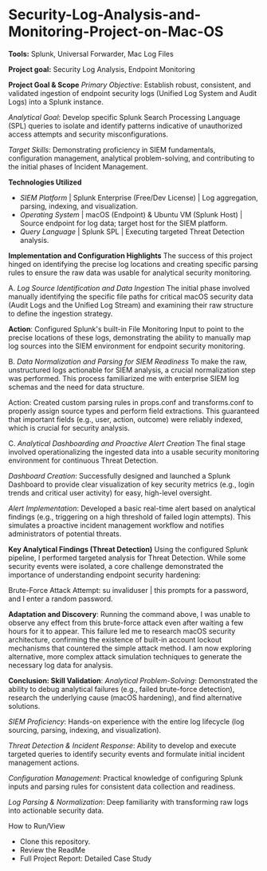 # Security-Log-Analysis-and-Monitoring-Project-on-Mac-OS

**Tools:** Splunk, Universal Forwarder, Mac Log Files 

**Project goal:** Security Log Analysis, Endpoint Monitoring

**Project Goal & Scope**
_Primary Objective_: Establish robust, consistent, and validated ingestion of endpoint security logs (Unified Log System and Audit Logs) into a Splunk instance.

_Analytical Goal_: Develop specific Splunk Search Processing Language (SPL) queries to isolate and identify patterns indicative of unauthorized access attempts and security misconfigurations.

_Target Skills_: Demonstrating proficiency in SIEM fundamentals, configuration management, analytical problem-solving, and contributing to the initial phases of Incident Management.

**Technologies Utilized**
- _SIEM Platform_ | Splunk Enterprise (Free/Dev License) | Log aggregation, parsing, indexing, and visualization.
- _Operating System_ | macOS (Endpoint) & Ubuntu VM (Splunk Host) | Source endpoint for log data; target host for the SIEM platform.
- _Query Language_ | Splunk SPL |  Executing targeted Threat Detection analysis.

**Implementation and Configuration Highlights**
The success of this project hinged on identifying the precise log locations and creating specific parsing rules to ensure the raw data was usable for analytical security monitoring.

A. _Log Source Identification and Data Ingestion_
The initial phase involved manually identifying the specific file paths for critical macOS security data (Audit Logs and the Unified Log Stream) and examining their raw structure to define the ingestion strategy.

**Action**: Configured Splunk's built-in File Monitoring Input to point to the precise locations of these logs, demonstrating the ability to manually map log sources into the SIEM environment for endpoint security monitoring.

B. _Data Normalization and Parsing for SIEM Readiness_
To make the raw, unstructured logs actionable for SIEM analysis, a crucial normalization step was performed. This process familiarized me with enterprise SIEM log schemas and the need for data structure.

Action: Created custom parsing rules in props.conf and transforms.conf to properly assign source types and perform field extractions. This guaranteed that important fields (e.g., user, action, outcome) were reliably indexed, which is crucial for security analysis.

C. _Analytical Dashboarding and Proactive Alert Creation_
The final stage involved operationalizing the ingested data into a usable security monitoring environment for continuous Threat Detection.

_Dashboard Creation_: Successfully designed and launched a Splunk Dashboard to provide clear visualization of key security metrics (e.g., login trends and critical user activity) for easy, high-level oversight.

_Alert Implementation_: Developed a basic real-time alert based on analytical findings (e.g., triggering on a high threshold of failed login attempts). This simulates a proactive incident management workflow and notifies administrators of potential threats.

**Key Analytical Findings (Threat Detection)** 
Using the configured Splunk pipeline, I performed targeted analysis for Threat Detection. While some security events were isolated, a core challenge demonstrated the importance of understanding endpoint security hardening:

Brute-Force Attack Attempt: 
su invaliduser | this prompts for a password, and I enter a random password. 

**Adaptation and Discovery**:
Running the command above, I was unable to observe any effect from this brute-force attack even after waiting a few hours for it to appear. This failure led me to research macOS security architecture, confirming the existence of built-in account lockout mechanisms that countered the simple attack method. I am now exploring alternative, more complex attack simulation techniques to generate the necessary log data for analysis.

**Conclusion: Skill Validation**:
_Analytical Problem-Solving_: Demonstrated the ability to debug analytical failures (e.g., failed brute-force detection), research the underlying cause (macOS hardening), and find alternative solutions.

_SIEM Proficiency_: Hands-on experience with the entire log lifecycle (log sourcing, parsing, indexing, and visualization).

_Threat Detection & Incident Response_: Ability to develop and execute targeted queries to identify security events and formulate initial incident management actions.

_Configuration Management_: Practical knowledge of configuring Splunk inputs and parsing rules for consistent data collection and readiness.

_Log Parsing & Normalization_: Deep familiarity with transforming raw logs into actionable security data.

How to Run/View
- Clone this repository.
- Review the ReadMe
- Full Project Report: Detailed Case Study

